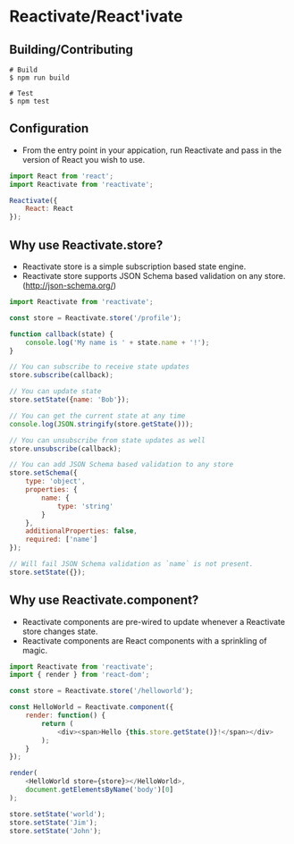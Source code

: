 # Reactivate/React'ivate

## Building/Contributing

```
# Build
$ npm run build

# Test
$ npm test
```

## Configuration

* From the entry point in your appication, run Reactivate and pass in the version of React you wish to use.

```js
import React from 'react';
import Reactivate from 'reactivate';

Reactivate({
    React: React
});

```

## Why use Reactivate.store?

* Reactivate store is a simple subscription based state engine.
* Reactivate store supports JSON Schema based validation on any store. (http://json-schema.org/)

```js
import Reactivate from 'reactivate';

const store = Reactivate.store('/profile');

function callback(state) {
    console.log('My name is ' + state.name + '!');
}

// You can subscribe to receive state updates
store.subscribe(callback);

// You can update state
store.setState({name: 'Bob'});

// You can get the current state at any time
console.log(JSON.stringify(store.getState()));

// You can unsubscribe from state updates as well
store.unsubscribe(callback);

// You can add JSON Schema based validation to any store
store.setSchema({
    type: 'object',
    properties: {
        name: {
            type: 'string'
        }
    },
    additionalProperties: false,
    required: ['name']
});

// Will fail JSON Schema validation as `name` is not present.
store.setState({});

```

## Why use Reactivate.component?

* Reactivate components are pre-wired to update whenever a Reactivate store changes state.
* Reactivate components are React components with a sprinkling of magic.

```js
import Reactivate from 'reactivate';
import { render } from 'react-dom';

const store = Reactivate.store('/helloworld');

const HelloWorld = Reactivate.component({
    render: function() {
        return (
            <div><span>Hello {this.store.getState()}!</span></div>
        );
    }
});

render(
    <HelloWorld store={store}></HelloWorld>,
    document.getElementsByName('body')[0]
);

store.setState('world');
store.setState('Jim');
store.setState('John');

```